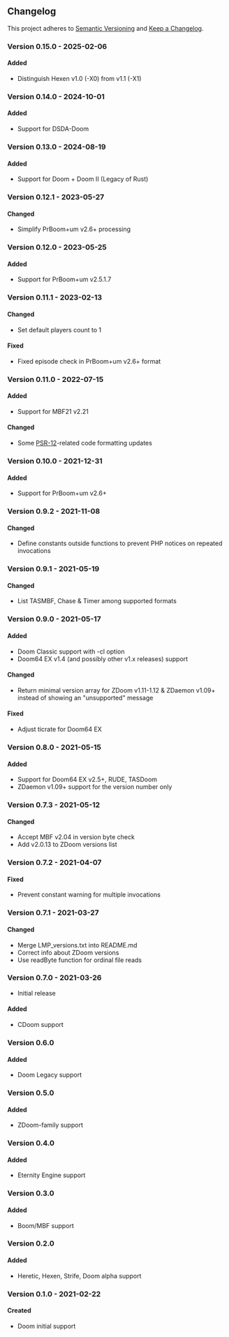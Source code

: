 ## Changelog

This project adheres to [Semantic Versioning](https://semver.org/) and [Keep a Changelog](https://keepachangelog.com/).

### Version 0.15.0 - 2025-02-06
#### Added
* Distinguish Hexen v1.0 (-X0) from v1.1 (-X1)

### Version 0.14.0 - 2024-10-01
#### Added
* Support for DSDA-Doom

### Version 0.13.0 - 2024-08-19
#### Added
* Support for Doom + Doom II (Legacy of Rust)

### Version 0.12.1 - 2023-05-27
#### Changed
* Simplify PrBoom+um v2.6+ processing

### Version 0.12.0 - 2023-05-25
#### Added
* Support for PrBoom+um v2.5.1.7

### Version 0.11.1 - 2023-02-13

#### Changed
* Set default players count to 1

#### Fixed
* Fixed episode check in PrBoom+um v2.6+ format

### Version 0.11.0 - 2022-07-15

#### Added
* Support for MBF21 v2.21

#### Changed
* Some [PSR-12](https://www.php-fig.org/psr/psr-12/)-related code formatting updates

### Version 0.10.0 - 2021-12-31

#### Added
* Support for PrBoom+um v2.6+

### Version 0.9.2 - 2021-11-08

#### Changed
* Define constants outside functions to prevent PHP notices on repeated invocations

### Version 0.9.1 - 2021-05-19

#### Changed
* List TASMBF, Chase & Timer among supported formats

### Version 0.9.0 - 2021-05-17

#### Added
* Doom Classic support with -cl option
* Doom64 EX v1.4 (and possibly other v1.x releases) support

#### Changed
* Return minimal version array for ZDoom v1.11-1.12 & ZDaemon v1.09+ instead of showing an "unsupported" message

#### Fixed
* Adjust ticrate for Doom64 EX

### Version 0.8.0 - 2021-05-15

#### Added
* Support for Doom64 EX v2.5+, RUDE, TASDoom 
* ZDaemon v1.09+ support for the version number only

### Version 0.7.3 - 2021-05-12

#### Changed
* Accept MBF v2.04 in version byte check
* Add v2.0.13 to ZDoom versions list

### Version 0.7.2 - 2021-04-07

#### Fixed
* Prevent constant warning for multiple invocations

### Version 0.7.1 - 2021-03-27

#### Changed
* Merge LMP_versions.txt into README.md
* Correct info about ZDoom versions
* Use readByte function for ordinal file reads

### Version 0.7.0 - 2021-03-26

* Initial release

#### Added
* CDoom support

### Version 0.6.0

#### Added
* Doom Legacy support

### Version 0.5.0

#### Added
* ZDoom-family support

### Version 0.4.0

#### Added
* Eternity Engine support

### Version 0.3.0

#### Added
* Boom/MBF support

### Version 0.2.0

#### Added
* Heretic, Hexen, Strife, Doom alpha support

### Version 0.1.0 - 2021-02-22

#### Created
* Doom initial support

